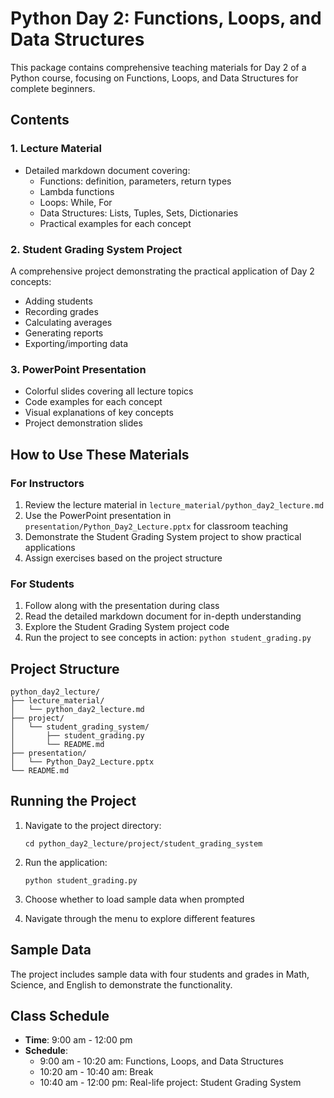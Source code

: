 # Python Day 2: Functions, Loops, and Data Structures

This package contains comprehensive teaching materials for Day 2 of a Python course, focusing on Functions, Loops, and Data Structures for complete beginners.

## Contents

### 1. Lecture Material
- Detailed markdown document covering:
  - Functions: definition, parameters, return types
  - Lambda functions
  - Loops: While, For
  - Data Structures: Lists, Tuples, Sets, Dictionaries
  - Practical examples for each concept

### 2. Student Grading System Project
A comprehensive project demonstrating the practical application of Day 2 concepts:
- Adding students
- Recording grades
- Calculating averages
- Generating reports
- Exporting/importing data

### 3. PowerPoint Presentation
- Colorful slides covering all lecture topics
- Code examples for each concept
- Visual explanations of key concepts
- Project demonstration slides

## How to Use These Materials

### For Instructors
1. Review the lecture material in `lecture_material/python_day2_lecture.md`
2. Use the PowerPoint presentation in `presentation/Python_Day2_Lecture.pptx` for classroom teaching
3. Demonstrate the Student Grading System project to show practical applications
4. Assign exercises based on the project structure

### For Students
1. Follow along with the presentation during class
2. Read the detailed markdown document for in-depth understanding
3. Explore the Student Grading System project code
4. Run the project to see concepts in action: `python student_grading.py`

## Project Structure

```
python_day2_lecture/
├── lecture_material/
│   └── python_day2_lecture.md
├── project/
│   └── student_grading_system/
│       ├── student_grading.py
│       └── README.md
├── presentation/
│   └── Python_Day2_Lecture.pptx
└── README.md
```

## Running the Project

1. Navigate to the project directory:
   ```
   cd python_day2_lecture/project/student_grading_system
   ```

2. Run the application:
   ```
   python student_grading.py
   ```

3. Choose whether to load sample data when prompted
4. Navigate through the menu to explore different features

## Sample Data

The project includes sample data with four students and grades in Math, Science, and English to demonstrate the functionality.

## Class Schedule

- **Time**: 9:00 am - 12:00 pm
- **Schedule**:
  - 9:00 am - 10:20 am: Functions, Loops, and Data Structures
  - 10:20 am - 10:40 am: Break
  - 10:40 am - 12:00 pm: Real-life project: Student Grading System
